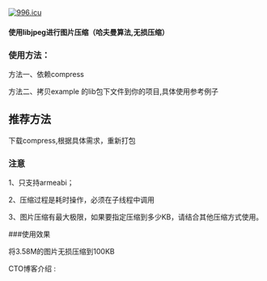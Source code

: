 <a href="https://996.icu"><img src="https://img.shields.io/badge/link-996.icu-red.svg" alt="996.icu" /></a>

#### 使用libjpeg进行图片压缩（哈夫曼算法,无损压缩）

### 使用方法：

方法一、依赖compress

方法二、拷贝example 的lib包下文件到你的项目,具体使用参考例子

## 推荐方法
下载compress,根据具体需求，重新打包

### 注意

1、只支持armeabi；

2、压缩过程是耗时操作，必须在子线程中调用

3、图片压缩有最大极限，如果要指定压缩到多少KB，请结合其他压缩方式使用。


###使用效果

将3.58M的图片无损压缩到100KB



CTO博客介绍 :<a href="https://blog.51cto.com/13598859/2070274"></a>
